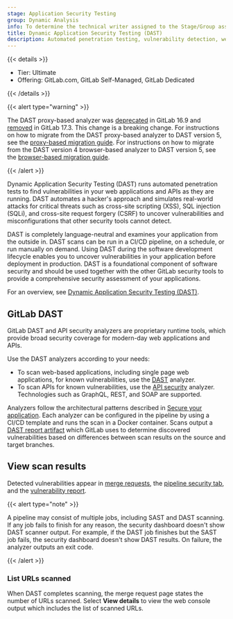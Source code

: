 ```yaml
---
stage: Application Security Testing
group: Dynamic Analysis
info: To determine the technical writer assigned to the Stage/Group associated with this page, see https://handbook.gitlab.com/handbook/product/ux/technical-writing/#assignments
title: Dynamic Application Security Testing (DAST)
description: Automated penetration testing, vulnerability detection, web application scanning, security assessment, and CI/CD integration.
---
```


{{< details >}}

- Tier: Ultimate
- Offering: GitLab.com, GitLab Self-Managed, GitLab Dedicated

{{< /details >}}

{{< alert type="warning" >}}

The DAST proxy-based analyzer was [deprecated](https://gitlab.com/gitlab-org/gitlab/-/issues/430966)
in GitLab 16.9 and [removed](https://gitlab.com/groups/gitlab-org/-/epics/11986) in GitLab 17.3.
This change is a breaking change. For instructions on how to migrate from the DAST proxy-based
analyzer to DAST version 5, see the
[proxy-based migration guide](proxy_based_to_browser_based_migration_guide.md). For instructions on
how to migrate from the DAST version 4 browser-based analyzer to DAST version 5, see the
[browser-based migration guide](browser_based_4_to_5_migration_guide.md).

{{< /alert >}}

Dynamic Application Security Testing (DAST) runs automated penetration tests to find vulnerabilities
in your web applications and APIs as they are running. DAST automates a hacker's approach and
simulates real-world attacks for critical threats such as cross-site scripting (XSS), SQL injection
(SQLi), and cross-site request forgery (CSRF) to uncover vulnerabilities and misconfigurations that
other security tools cannot detect.

DAST is completely language-neutral and examines your application from the outside in. DAST scans
can be run in a CI/CD pipeline, on a schedule, or run manually on demand. Using DAST during the
software development lifecycle enables you to uncover vulnerabilities in your application before
deployment in production. DAST is a foundational component of software security and should be used
together with the other GitLab security tools to provide a comprehensive security assessment of your
applications.

<i class="fa fa-youtube-play youtube" aria-hidden="true"></i>
For an overview, see [Dynamic Application Security Testing (DAST)](https://www.youtube.com/watch?v=nbeDUoLZJTo).

## GitLab DAST

GitLab DAST and API security analyzers are proprietary runtime tools, which provide broad security
coverage for modern-day web applications and APIs.

Use the DAST analyzers according to your needs:

- To scan web-based applications, including single page web applications, for known vulnerabilities,
  use the [DAST](browser/_index.md) analyzer.
- To scan APIs for known vulnerabilities, use the [API security](../api_security_testing/_index.md)
  analyzer. Technologies such as GraphQL, REST, and SOAP are supported.

Analyzers follow the architectural patterns described in [Secure your application](../_index.md).
Each analyzer can be configured in the pipeline by using a CI/CD template and runs the scan in a
Docker container. Scans output a
[DAST report artifact](../../../ci/yaml/artifacts_reports.md#artifactsreportsdast) which GitLab uses
to determine discovered vulnerabilities based on differences between scan results on the source and
target branches.

## View scan results

Detected vulnerabilities appear in [merge requests](../detect/security_scan_results.md#merge-request), the [pipeline security tab](../vulnerability_report/pipeline.md),
and the [vulnerability report](../vulnerability_report/_index.md).

{{< alert type="note" >}}

A pipeline may consist of multiple jobs, including SAST and DAST scanning. If any job
fails to finish for any reason, the security dashboard doesn't show DAST scanner output. For
example, if the DAST job finishes but the SAST job fails, the security dashboard doesn't show DAST
results. On failure, the analyzer outputs an
exit code.

{{< /alert >}}

### List URLs scanned

When DAST completes scanning, the merge request page states the number of URLs scanned.
Select **View details** to view the web console output which includes the list of scanned URLs.
